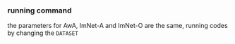 ### running command


the parameters for AwA, ImNet-A and ImNet-O are the same, running codes by changing the `DATASET`
